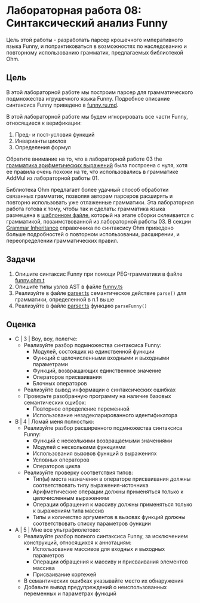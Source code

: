 # Лабораторная работа 08: Синтаксический анализ Funny

Цель этой работы - разработать парсер крошечного императивного языка Funny, и попрактиковаться в возможностях по наследованию и повторному использованию грамматик, предлагаемых библиотекой Ohm.

## Цель

В этой лабораторной работе мы построим парсер для грамматического подмножества игрушечного языка Funny. Подробное описание синтаксиса Funny приведено в [funny.ru.md](../funny.ru.md).

В этой лабораторной работе мы будем игнорировать все части Funny, относящиеся к верификации:

1. Пред- и пост-условия функций
2. Инварианты циклов
3. Определения формул

Обратите внимание на то, что в лабораторной работе 03 the [грамматика арифметических выражений](../lab03/src/arith.ohm) была построена с нуля, хотя ее правила очень похожи на те, что использовались в грамматике AddMul из лабораторной работы 01.

Библиотека Ohm предлагает более удачный способ обработки связанных грамматик, позволяя авторам парсеров расширять и повторно использовать уже отлаженные грамматики.
Эта лабораторная работа готова к тому, чтобы так и сделать: грамматика языка размещена в [шаблонном файле](./src/funny.ohm.t), который на этапе сборки склеивается с грамматикой, позаимствованной из лабораторной работы 03. В секции [Grammar Inheritance](https://ohmjs.org/docs/syntax-reference#grammar-inheritance) справочника по синтаксису Ohm приведено больше подробностей о повторном использовании, расширении, и переопределении грамматических правил.

## Задачи

1. Опишите синтаксис Funny при помощи PEG-грамматики в файле [funny.ohm.t](./src/funny.ohm.t)
2. Опишите типы узлов AST в файле [funny.ts](./src/funny.ts)
3. Реализуйте в файле [parser.ts](./src/parser.ts) семантическое действие `parse()` для грамматики, определенной в п.1 выше
4. Реализуйте в файле [parser.ts](./src/parser.ts) функцию `parseFunny()`

## Оценка

- C | 3 | Воу, воу, полегче:
  - Реализуйте разбор подмножества синтаксиса Funny:
    - Модулей, состоящих из единственной функции
    - Функций с целочисленными входными и выходными параметрами
    - Функций, возвращающих единственное значение
    - Операторов присваивания
    - Блочных операторов
  - Реализуйте вывод информации о синтаксических ошибках
  - Проверьте разобранную программу на наличие базовых семантических ошибок:
    - Повторное определение переменной
    - Использование незадекларированного идентификатора
- B | 4 | Ломай меня полностью:
  - Реализуйте разбор расширенного подмножества синтаксиса Funny:
    - Функций с несколькими возвращаемыми значениями
    - Модулей с несколькими функциями
    - Использования вызовов функций в выражениях
    - Условных операторов
    - Операторов цикла
  - Реализуйте проверку соответствия типов:
    - Тип(ы) места назначения в операторе присваивания должны соответствовать типу выражения-источника
    - Арифметические операции должны применяться только к целочисленным выражениям
    - Операции обращения к массиву должны применяться только к выражениям типа массив
    - Типы и количество аргументов в вызовах функций должны соответствовать списку параметров функции
- A | 5 | Мне все ультрафиолетово:
  - Реализуйте разбор полного синтаксиса Funny, за исключением конструкций, относящихся к аннотациям:
    - Использование массивов для входных и выходных параметров
    - Операции обращения к массиву и присваивания элементов массива
    - Присваивание кортежей
  - В семантических ошибках указывайте место их обнаружения
  - Добавьте вывод предупреждений о неиспользованных переменных и параметрах функций
  
